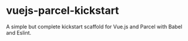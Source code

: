 # vuejs-parcel-kickstart
A simple but complete kickstart scaffold for Vue.js and Parcel with Babel and Eslint.
